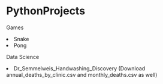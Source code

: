 # PythonProjects
<p>Games</p>
<li>Snake</li>
<li>Pong</li>
<p>Data Science</p>
<li>Dr_Semmelweis_Handwashing_Discovery (Download annual_deaths_by_clinic.csv and monthly_deaths.csv as well)</li>
